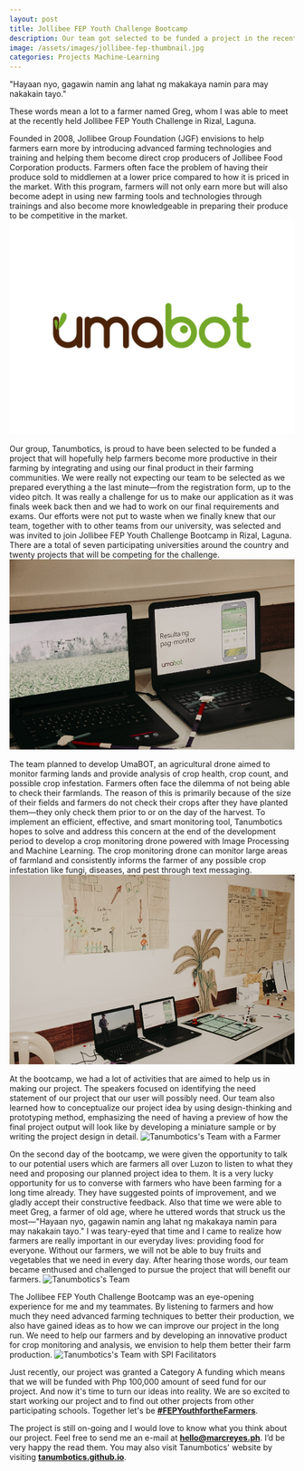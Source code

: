 ```yaml
---
layout: post
title: Jollibee FEP Youth Challenge Bootcamp
description: Our team got selected to be funded a project in the recently launched Jollibee FEP Youth Challenge. Learn more about how we started, planned, and pitched for our project.
image: /assets/images/jollibee-fep-thumbnail.jpg
categories: Projects Machine-Learning
---
```


"Hayaan nyo, gagawin namin ang lahat ng makakaya namin para may nakakain tayo."

These words mean a lot to a farmer named Greg, whom I was able to meet at the recently held Jollibee FEP Youth Challenge in Rizal, Laguna.

Founded in 2008, Jollibee Group Foundation (JGF) envisions to help farmers earn more by introducing advanced farming technologies and training and helping them become direct crop producers of Jollibee Food Corporation products. Farmers often face the problem of having their produce sold to middlemen at a lower price compared to how it is priced in the market. With this program, farmers will not only earn more but will also become adept in using new farming tools and technologies through trainings and also become more knowledgeable in preparing their produce to be competitive in the market. ![UmaBOT Logo](/assets/images/jfep-tanumbotics.jpg "UmaBOT Logo")

Our group, Tanumbotics, is proud to have been selected to be funded a project that will hopefully help farmers become more productive in their farming by integrating and using our final product in their farming communities. We were really not expecting our team to be selected as we prepared everything a the last minute&mdash;from the registration form, up to the video pitch. It was really a challenge for us to make our application as it was finals week back then and we had to work on our final requirements and exams. Our efforts were not put to waste when we finally knew that our team, together with to other teams from our university, was selected and was invited to join Jollibee FEP Youth Challenge Bootcamp in Rizal, Laguna. There are a total of seven participating universities around the country and twenty projects that will be competing for the challenge. ![Tanumbotics's Exhibit](/assets/images/jfep-2.jpg "Tanumbotics's Exhibit")

The team planned to develop UmaBOT, an agricultural drone aimed to monitor farming lands and provide analysis of crop health, crop count, and possible crop infestation. Farmers often face the dilemma of not being able to check their farmlands. The reason of this is primarily because of the size of their fields and farmers do not check their crops after they have planted them—they only check them prior to or on the day of the harvest. To implement an efficient, effective, and smart monitoring tool, Tanumbotics hopes to solve and address this concern at the end of the development period to develop a crop monitoring drone powered with Image Processing and Machine Learning. The crop monitoring drone can monitor large areas of farmland and consistently informs the farmer of any possible crop infestation like fungi, diseases, and pest through text messaging. ![Tanumbotics's Exhibit](/assets/images/jfep-1.jpg "Tanumbotics's Exhibit")

At the bootcamp, we had a lot of activities that are aimed to help us in making our project. The speakers focused on identifying the need statement of our project that our user will possibly need. Our team also learned how to conceptualize our project idea by using design-thinking and prototyping method, emphasizing the need of having a preview of how the final project output will look like by developing a miniature sample or by writing the project design in detail. ![Tanumbotics's Team with a Farmer](/assets/images/jfep-4.jpg "Tanumbotics's Team with a Farmer")

On the second day of the bootcamp, we were given the opportunity to talk to our potential users which are farmers all over Luzon to listen to what they need and proposing our planned project idea to them. It is a very lucky opportunity for us to converse with farmers who have been farming for a long time already. They have suggested points of improvement, and we gladly accept their constructive feedback. Also that time we were able to meet Greg, a farmer of old age, where he uttered words that struck us the most&mdash;"Hayaan nyo, gagawin namin ang lahat ng makakaya namin para may nakakain tayo." I was teary-eyed that time and I came to realize how farmers are really important in our everyday lives: providing food for everyone. Without our farmers, we will not be able to buy fruits and vegetables that we need in every day. After hearing those words, our team became enthused and challenged to pursue the project that will benefit our farmers. ![Tanumbotics's Team](/assets/images/jfep-3.jpg "Tanumbotics's Team")

The Jollibee FEP Youth Challenge Bootcamp was an eye-opening experience for me and my teammates. By listening to farmers and how much they need advanced farming techniques to better their production, we also have gained ideas as to how we can improve our project in the long run. We need to help our farmers and by developing an innovative product for crop monitoring and analysis, we envision to help them better their farm production. ![Tanumbotics's Team with SPI Facilitators](/assets/images/jfep-5.jpg "Tanumbotics's Team with SPI Facilitators")

Just recently, our project was granted a Category A funding which means that we will be funded with Php 100,000 amount of seed fund for our project. And now it's time to turn our ideas into reality. We are so excited to start working our project and to find out other projects from other participating schools. Together let's be **[#FEPYouthfortheFarmers](#)**.

The project is still on-going and I would love to know what you think about our project. Feel free to send me an e-mail at **[hello@marcreyes.ph](mailto:hello@marcreyes.ph)**. I’d be very happy the read them. You may also visit Tanumbotics' website by visiting **[tanumbotics.github.io](https://tanumbotics.github.io)**.
